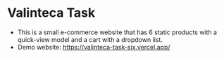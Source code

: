 # Valinteca Task
- This is a small e-commerce website that has 6 static products with a quick-view model and a cart with a dropdown list.
- Demo website: https://valinteca-task-six.vercel.app/
